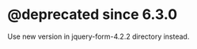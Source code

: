 @deprecated since 6.3.0
=======================

Use new version in jquery-form-4.2.2 directory instead.
